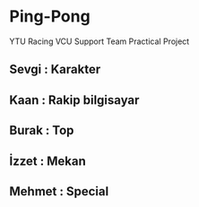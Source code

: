 # Ping-Pong
YTU Racing VCU Support Team Practical Project


## Sevgi   : Karakter
## Kaan    : Rakip bilgisayar
## Burak   : Top
## İzzet   : Mekan
## Mehmet  : Special
